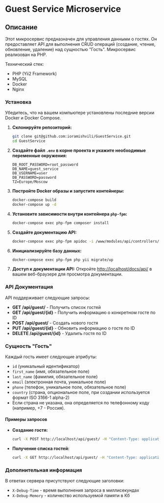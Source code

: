 # Guest Service Microservice

## Описание
Этот микросервис предназначен для управления данными о гостях. Он предоставляет API для выполнения CRUD операций (создание, чтение, обновление, удаление) над сущностью "Гость". Микросервис реализован на PHP.

Технический стек:
- PHP (Yii2 Framework)
- MySQL
- Docker
- Nginx

### Установка
Убедитесь, что на вашем компьютере установлены последние версии Docker и Docker Compose.

1. **Склонируйте репозиторий:**
   ```bash
   git clone git@github.com:ioramishvili/GuestService.git
   cd GuestService
   ```

2. **Создайте файл `.env` в корне проекта и укажите необходимые переменные окружения:**
   ```
   DB_ROOT_PASSWORD=root_password
   DB_NAME=guest_service
   DB_USERNAME=user
   DB_PASSWORD=password
   TZ=Europe/Moscow
   ```

3. **Постройте Docker образы и запустите контейнеры:**
   ```bash
   docker-compose build
   docker-compose up -d
   ```

4. **Установите зависимости внутри контейнера `php-fpm`:**
   ```bash
   docker-compose exec php-fpm composer install
   ```

5. **Создайте документацию API:**
   ```bash
   docker-compose exec php-fpm apidoc -i /www/modules/api/controllers/ -o /www/docs/api
   ```
6. **Инициализируйте базу данных:**
   ```bash
   docker-compose exec php-fpm php yii migrate/up
   ```
7. **Доступ к документации API:**
   Откройте [http://localhost/docs/api/](http://localhost/docs/api/) в вашем веб-браузере для просмотра документации.

### API Документация
API поддерживает следующие запросы:
- **GET /api/guest/** - Получить список гостей
- **GET /api/guest/{id}** - Получить информацию о конкретном госте по ID
- **POST /api/guest/** - Создать нового гостя
- **PUT /api/guest/{id}** - Обновить информацию о госте по ID
- **DELETE /api/guest/{id}** - Удалить гостя по ID

### Сущность "Гость"
Каждый гость имеет следующие атрибуты:
- `id` (уникальный идентификатор)
- `first_name` (имя, обязательное поле)
- `last_name` (фамилия, обязательное поле)
- `email` (электронная почта, уникальное поле)
- `phone` (телефон, уникальное поле, обязательное поле)
- `country` (страна, опциональное поле, при создании используется формат ISO 3166-1 alpha-2)
- Если страна не указана, она определяется по телефонному коду (например, +7 - Россия).

#### Примеры запросов
- **Создание гостя:**
  ```bash
  curl -X POST http://localhost/api/guest/ -H "Content-Type: application/json" -d '{"first_name": "John", "last_name": "Doe", "email": "john.doe@example.com", "phone": "+79999999999"}'
  ```

- **Получение списка гостей:**
  ```bash
  curl -X GET http://localhost/api/guest/ -H "Content-Type: application/json"
  ```

### Дополнительная информация
В ответах сервера присутствуют следующие заголовки:
- `X-Debug-Time` - время выполнения запроса в миллисекундах
- `X-Debug-Memory` - количество используемой памяти в Кб
